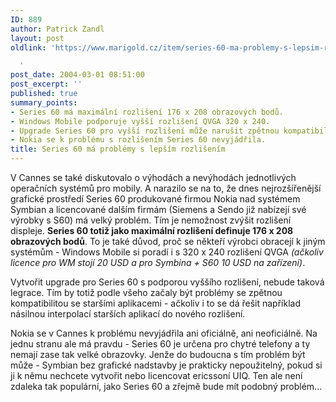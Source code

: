 ```yaml
---
ID: 889
author: Patrick Zandl
layout: post
oldlink: 'https://www.marigold.cz/item/series-60-ma-problemy-s-lepsim-rozlisenim

  '
post_date: 2004-03-01 08:51:00
post_excerpt: ''
published: true
summary_points:
- Series 60 má maximální rozlišení 176 x 208 obrazových bodů.
- Windows Mobile podporuje vyšší rozlišení QVGA 320 x 240.
- Upgrade Series 60 pro vyšší rozlišení může narušit zpětnou kompatibilitu.
- Nokia se k problému s rozlišením Series 60 nevyjádřila.
title: Series 60 má problémy s lepším rozlišením
---
```


<p>
V Cannes se také diskutovalo o výhodách a nevýhodách jednotlivých operačních systémů pro mobily. A narazilo se na to, že dnes nejrozšířenější grafické prostředí Series 60 produkované firmou Nokia nad systémem Symbian a licencované dalším firmám (Siemens a Sendo již nabízejí své výrobky s S60) má velký problém. Tím je nemožnost zvýšit rozlišení displeje. <STRONG>Series 60 totiž jako maximální rozlišení definuje 176 x 208 obrazových bodů</STRONG>. To je také důvod, proč se někteří výrobci obracejí k jiným systémům - Windows Mobile si poradí i s 320 x 240 rozlišení QVGA <EM>(ačkoliv licence pro WM stojí 20 USD a pro Symbina + S60 10 USD na zařízení)</EM>.</p>

<p>
Vytvořit upgrade pro Series 60 s podporou vyššího rozlišení, nebude taková legrace. Tím by totiž podle všeho začaly být problémy se zpětnou kompatibilitou se staršími aplikacemi - ačkoliv i to se dá řešit například násilnou interpolací starších aplikací do nového rozlišení. </p>

<p>
Nokia se v Cannes k problému nevyjádřila ani oficiálně, ani neoficiálně. Na jednu stranu ale má pravdu - Series 60 je určena pro chytré telefony a ty nemají zase tak velké obrazovky. Jenže do budoucna s tím problém být může - Symbian bez grafické nadstavby je prakticky nepoužitelný, pokud si ji k němu nechcete vytvořit nebo licencovat ericssoní UIQ. Ten ale není zdaleka tak populární, jako Series 60 a zřejmě bude mít podobný problém...</p>